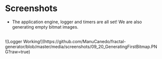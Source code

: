 # Screenshots

+ The application engine, logger and timers are all set! We are also generating empty bitmat images.

<br/>
![Logger Working!](https://github.com/ManuCanedo/fractal-generator/blob/master/media/screenshots/09_20_GeneratingFirstBitmap.PNG?raw=true)   

